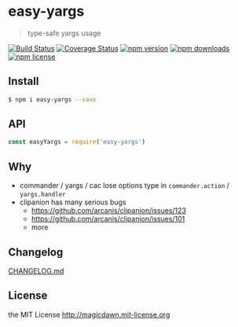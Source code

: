 # easy-yargs

> type-safe yargs usage

[![Build Status](https://img.shields.io/travis/magicdawn/easy-yargs.svg?style=flat-square)](https://travis-ci.org/magicdawn/easy-yargs)
[![Coverage Status](https://img.shields.io/codecov/c/github/magicdawn/easy-yargs.svg?style=flat-square)](https://codecov.io/gh/magicdawn/easy-yargs)
[![npm version](https://img.shields.io/npm/v/easy-yargs.svg?style=flat-square)](https://www.npmjs.com/package/easy-yargs)
[![npm downloads](https://img.shields.io/npm/dm/easy-yargs.svg?style=flat-square)](https://www.npmjs.com/package/easy-yargs)
[![npm license](https://img.shields.io/npm/l/easy-yargs.svg?style=flat-square)](http://magicdawn.mit-license.org)

## Install

```sh
$ npm i easy-yargs --save
```

## API

```js
const easyYargs = require('easy-yargs')
```

## Why

- commander / yargs / cac lose options type in `commander.action` / `yargs.handler`
- clipanion has many serious bugs
  - https://github.com/arcanis/clipanion/issues/123
  - https://github.com/arcanis/clipanion/issues/101
  - more

## Changelog

[CHANGELOG.md](CHANGELOG.md)

## License

the MIT License http://magicdawn.mit-license.org
